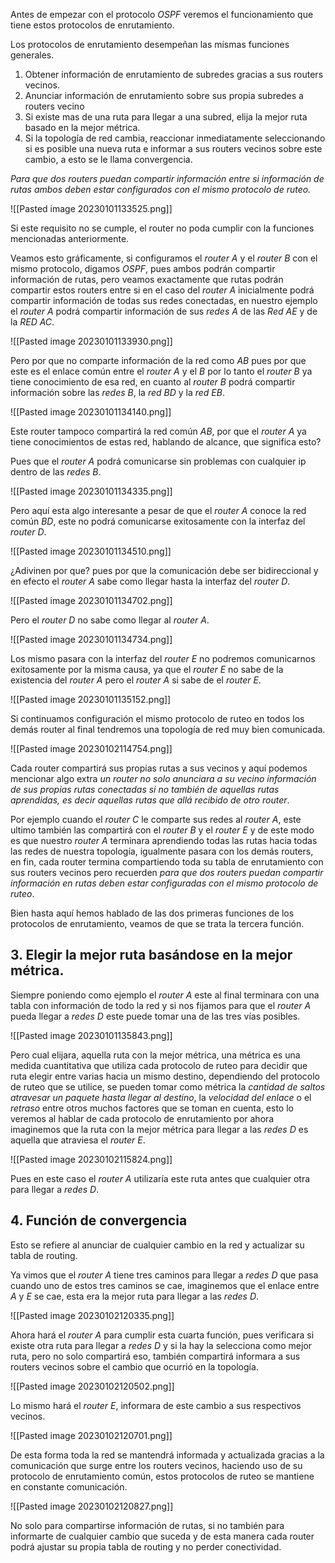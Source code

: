 Antes de empezar con el protocolo *OSPF* veremos el funcionamiento que tiene estos protocolos de enrutamiento.

Los protocolos de enrutamiento desempeñan las mismas funciones generales.

1. Obtener información de enrutamiento de subredes gracias a sus routers vecinos.
2. Anunciar información de enrutamiento sobre sus propia subredes a routers vecino
3. Si existe mas de una ruta para llegar a una subred, elija la mejor ruta basado en la mejor métrica.
4. Si la topología de red cambia, reaccionar inmediatamente seleccionando si es posible una nueva ruta e informar a sus routers vecinos sobre este cambio, a esto se le llama convergencia.

*Para que dos routers puedan compartir información entre si información de rutas ambos deben estar configurados con el mismo protocolo de ruteo.*

![[Pasted image 20230101133525.png]]

Si este requisito no se cumple, el router no poda cumplir con la funciones mencionadas anteriormente.

Veamos esto gráficamente, si configuramos el *router A* y el *router B* con el mismo protocolo, digamos *OSPF*, pues ambos podrán compartir información de rutas, pero veamos exactamente que rutas podrán compartir estos routers entre si en el caso del *router A* inicialmente podrá compartir información de todas sus redes conectadas, en nuestro ejemplo el *router A* podrá compartir información de sus *redes A* de las *Red AE* y de la *RED AC*.

![[Pasted image 20230101133930.png]]

Pero por que no comparte información de la red como *AB* pues por que este es el enlace común entre el *router A* y el *B* por lo tanto el *router B* ya tiene conocimiento de esa red, en cuanto al *router B* podrá compartir información sobre las *redes B*, la *red BD* y la *red EB*.

![[Pasted image 20230101134140.png]]

Este router tampoco compartirá la red común *AB*, por que el *router A* ya tiene conocimientos de estas red, hablando de alcance, que significa esto?

Pues que el *router A* podrá comunicarse sin problemas con cualquier ip dentro de las *redes B*.

![[Pasted image 20230101134335.png]]

Pero aquí esta algo interesante a pesar de que el *router A* conoce la red común *BD*, este no podrá comunicarse exitosamente con la interfaz del *router D*.

![[Pasted image 20230101134510.png]]

¿Adivinen por que? pues por que la comunicación debe ser bidireccional y en efecto el *router A* sabe como llegar hasta la interfaz del *router D*.

![[Pasted image 20230101134702.png]]

Pero el *router D* no sabe como llegar al *router A*.

![[Pasted image 20230101134734.png]]

Los mismo pasara con la interfaz del *router E* no podremos comunicarnos exitosamente por la misma causa, ya que el *router E* no sabe de la existencia del *router A* pero el *router A* si sabe de el *router E*.

![[Pasted image 20230101135152.png]]

Si continuamos configuración el mismo protocolo de ruteo en todos los demás router al final tendremos una topología de red muy bien comunicada.

![[Pasted image 20230102114754.png]]

Cada router compartirá sus propias rutas a sus vecinos y aquí podemos mencionar algo extra *un router no solo anunciara a su vecino información de sus propias rutas conectadas si no también de aquellas rutas aprendidas, es decir aquellas rutas que allá recibido de otro router*.

Por ejemplo cuando el *router C* le comparte sus redes al *router A*, este ultimo también las compartirá con el *router B* y el *router E* y de este modo es que nuestro *router A* terminara aprendiendo todas las rutas hacia todas las redes de nuestra topología, igualmente pasara con los demás routers, en fin, cada router termina compartiendo toda su tabla de enrutamiento con sus routers vecinos pero recuerden *para que dos routers puedan compartir información en rutas deben estar configuradas con el mismo protocolo de ruteo*.

Bien hasta aquí hemos hablado de las dos primeras funciones de los protocolos de enrutamiento, veamos de que se trata la tercera función.

## 3. Elegir la mejor ruta basándose en la mejor métrica.

Siempre poniendo como ejemplo el *router A* este al final terminara con una tabla con información de todo la red y si nos fijamos para que el *router A* pueda llegar a *redes D* este puede tomar una de las tres vías posibles.

![[Pasted image 20230101135843.png]]

Pero cual elijara, aquella ruta con la mejor métrica, una métrica es una medida cuantitativa que utiliza cada protocolo de ruteo para decidir que ruta elegir entre varias hacia un mismo destino, dependiendo del protocolo de ruteo que se utilice, se pueden tomar como métrica la *cantidad de saltos atravesar un paquete hasta llegar al destino*, la *velocidad del enlace* o el *retraso* entre otros muchos factores que se toman en cuenta, esto lo veremos al hablar de cada protocolo de enrutamiento por ahora imaginemos que la ruta con la mejor métrica para llegar a las *redes D* es aquella que atraviesa el *router E*.

![[Pasted image 20230102115824.png]]

Pues en este caso el *router A* utilizaría este ruta antes que cualquier otra para llegar a *redes D*.

## 4. Función de convergencia 
Esto se refiere al anunciar de cualquier cambio en la red y actualizar su tabla de routing.

Ya vimos que el *router A* tiene tres caminos para llegar a *redes D* que pasa cuando uno de estos tres caminos se cae, imaginemos que el enlace entre *A* y *E* se cae, esta era la mejor ruta para llegar  a las *redes D*.

![[Pasted image 20230102120335.png]]

Ahora hará el *router A* para cumplir esta cuarta función, pues verificara si existe otra ruta para llegar a *redes D* y si la hay la selecciona como mejor ruta, pero no solo compartirá eso, también compartirá informara a sus routers vecinos sobre el cambio que ocurrió en la topología.

![[Pasted image 20230102120502.png]]

Lo mismo hará el *router E*, informara de este cambio a sus respectivos vecinos.

![[Pasted image 20230102120701.png]]

De esta forma toda la red se mantendrá informada y actualizada gracias a la comunicación que surge entre los routers vecinos, haciendo uso de su protocolo de enrutamiento común, estos protocolos de ruteo se mantiene en constante comunicación.

![[Pasted image 20230102120827.png]]

No solo para compartirse información de rutas, si no también para informarte de cualquier cambio que suceda y de esta manera cada router podrá ajustar su propia tabla de routing y no perder conectividad.
